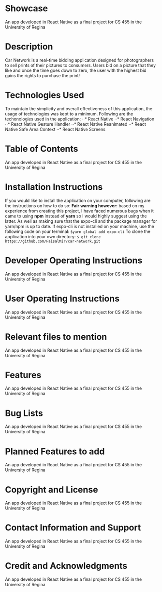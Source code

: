 # Showcase
An app developed in React Native as a final project for CS 455 in the University of Regina

# Description
Car Network is a real-time bidding application designed for photographers to sell prints of their pictures to consumers. Users bid on a picture that they like and once the time goes down to zero, the user with the highest bid gains the rights to purchase the print!

# Technologies Used
To maintain the simplicity and overall effectiveness of this application, the usage of technologies was kept to a minimum. Following are the techonologies used in the application: 
⋅⋅* React Native
⋅⋅* React Navigation
⋅⋅* React Native Gesture Handler
⋅⋅* React Native Reanimated
⋅⋅* React Native Safe Area Context
⋅⋅* React Native Screens

# Table of Contents
An app developed in React Native as a final project for CS 455 in the University of Regina

# Installation Instructions
If you would like to install the application on your computer, following are the instructions on how to do so:
**Fair warning however:** based on my experience from creating this project, I have faced numerous bugs when it came to using **npm** instead of **yarn** so I would highly suggest using the latter. As well as making sure that the expo-cli and the package manager for yarn/npm is up to date.
If expo-cli is not installed on your machine, use the following code on your terminal:
```$yarn global add expo-cli```
To clone the application into your own directory:
```$ git clone https://github.com/FaisalMir/car-network.git ```

# Developer Operating Instructions
An app developed in React Native as a final project for CS 455 in the University of Regina

# User Operating Instructions
An app developed in React Native as a final project for CS 455 in the University of Regina

# Relevant files to mention
An app developed in React Native as a final project for CS 455 in the University of Regina

# Features
An app developed in React Native as a final project for CS 455 in the University of Regina

# Bug Lists
An app developed in React Native as a final project for CS 455 in the University of Regina

# Planned Features to add
An app developed in React Native as a final project for CS 455 in the University of Regina

# Copyright and License
An app developed in React Native as a final project for CS 455 in the University of Regina

# Contact Information and Support
An app developed in React Native as a final project for CS 455 in the University of Regina

# Credit and Acknowledgments
An app developed in React Native as a final project for CS 455 in the University of Regina
